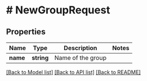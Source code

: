 # # NewGroupRequest

## Properties

Name | Type | Description | Notes
------------ | ------------- | ------------- | -------------
**name** | **string** | Name of the group |

[[Back to Model list]](../../README.md#models) [[Back to API list]](../../README.md#endpoints) [[Back to README]](../../README.md)
